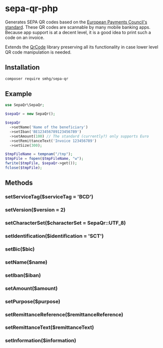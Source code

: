 # sepa-qr-php
Generates SEPA QR codes based on the [European Payments Council's standard](http://www.europeanpaymentscouncil.eu/index.cfm/knowledge-bank/epc-documents/quick-response-code-guidelines-to-enable-data-capture-for-the-initiation-of-a-sepa-credit-transfer/epc069-12-quick-response-code-guidelines-to-enable-data-capture-for-the-initiation-of-a-sepa-credit-transfer1/). These QR codes are scannable by many mobile banking apps. Because app support is at a decent level, it is a good idea to print such a code on an invoice.

Extends the [QrCode](https://github.com/endroid/QrCode) library preserving all its functionality in case lower level QR code manipulation is needed.

## Installation
```bash
composer require smhg/sepa-qr
```

## Example
```php
use SepaQr\SepaQr;

$sepaQr = new SepaQr();

$sepaQr
  ->setName('Name of the beneficiary')
  ->setIban('BE123456789123456789')
  ->setAmount(100) // The standard (currently?) only supports Euro
  ->setRemittanceText('Invoice 123456789')
  ->setSize(300);

$tmpFileName = tempnam("/tmp");
$tmpFile = fopen($tmpFileName, "w");
fwrite($tmpFile, $sepaQr->get());
fclose($tmpFile);
```
## Methods

### setServiceTag($serviceTag = 'BCD')
### setVersion($version = 2)
### setCharacterSet($characterSet = SepaQr::UTF_8)
### setIdentification($identification = 'SCT')
### setBic($bic)
### setName($name)
### setIban($iban)
### setAmount($amount)
### setPurpose($purpose)
### setRemittanceReference($remittanceReference)
### setRemittanceText($remittanceText)
### setInformation($information)
